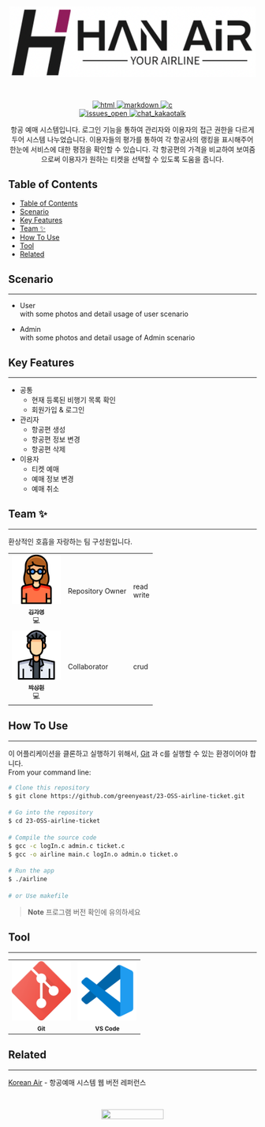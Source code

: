 
<br />
<p align="center">
    <img src="./img/logo2_airHan.png" width="500">
</p>
<br />

<p align="center">
    <a href="https://developer.mozilla.org/en-US/docs/Web/HTML" target="_blank">
        <img src="https://img.shields.io/badge/-html-lightgray?style=flat&logo=html5&logoColor=#F26704" alt="html"/>
    </a>
    <a href="https://www.markdownguide.org/basic-syntax/" target="_blank">
        <img src="https://img.shields.io/badge/-markdown-lightgray?style=flat&logo=markdown&logoColor=black" alt="markdown"/>
    </a>
    <a href="https://devdocs.io/c/" target="_blank">
        <img src="https://img.shields.io/badge/-language-lightgray?style=flat&logo=c&logoColor=02417c" alt="c"/>
    </a> 
    <br />
    <a href="https://github.com/greenyeast/23-OSS-airline-ticket/issues" target="_blank">
        <img src="https://img.shields.io/badge/issues-2%20open-blue" alt="issues_open">
    </a>
    <a href="https://www.kakaocorp.com/page/service/service/KakaoTalk" target="_blank">
        <img src="https://img.shields.io/badge/chat-Kakaotalk-blue" alt="chat_kakaotalk">
    </a>
</p>
<p align="center">
항공 예매 시스템입니다. 로그인 기능을 통하여 관리자와 이용자의 접근 권한을 다르게 두어 시스템 나누었습니다. 
이용자들의 평가를 통하여 각 항공사의 랭킹을 표시해주어 한눈에 서비스에 대한 평점을 확인할 수 있습니다.
각 항공편의 가격을 비교하여 보여줌으로써 이용자가 원하는 티켓을 선택할 수 있도록 도움을 줍니다.
</p>


## Table of Contents
- [Table of Contents](#table-of-contents)
- [Scenario](#scenario)
- [Key Features](#key-features)
- [Team ✨](#team-)
- [How To Use](#how-to-use)
- [Tool](#tool)
- [Related](#related)



## Scenario
-------------
- User <br/>
with some photos and detail usage of user scenario

- Admin <br />
with some photos and detail usage of Admin scenario


## Key Features
----------------
* 공통
  - 현재 등록된 비행기 목록 확인
  - 회원가입 & 로그인
* 관리자
  - 항공편 생성
  - 항공편 정보 변경
  - 항공편 삭제
* 이용자
  - 티켓 예매
  - 예매 정보 변경
  - 예매 취소
<!--   - 이용했던 항공사 평점 부여
  - 목적지 검색시 가격 비교 목록
  - 항공사 랭킹 별 목록 확인 -->


## Team ✨
-----------
환상적인 호흡을 자랑하는 팀 구성원입니다.

<table style="border-collapse: collapse;">
    <tr>
        <td align="center">
        <a href="https://github.com/greenyeast"><img src="./img/avatar_woman.png" width="100px;" alt="Donavon West"/><br /><sub><b>김가영</b></sub></a><br />💻
        <td>Repository Owner</td>
        <td>read<br/>write</td>
        </td>
    </tr>
    <tr>
    <td align="center">
    <a href="https://github.com/oldprize47"><img src="./img/avatar_man.png" width="100px;" alt="man_profile"/><br /><sub><b>박상헌</b></sub></a><br />💻
    <td>Collaborator</td>
    <td>crud</td>
    </td>
    </tr>
</table>


## How To Use
--------------
이 어플리케이션을 클론하고 실행하기 위해서, [Git](https://git-scm.com) 과 c를 실행할 수 있는 환경이어야 합니다.<br />
From your command line:

```bash
# Clone this repository
$ git clone https://github.com/greenyeast/23-OSS-airline-ticket.git

# Go into the repository
$ cd 23-OSS-airline-ticket

# Compile the source code 
$ gcc -c logIn.c admin.c ticket.c
$ gcc -o airline main.c logIn.o admin.o ticket.o

# Run the app
$ ./airline

# or Use makefile
```

> **Note**
> 프로그램 버전 확인에 유의하세요


## Tool
---------
<table>
    <tr>
        <td align="center">
        <img src="./img/tool_git.png" width="120px;" alt="Donavon West"/><br /><sub><b>Git</b></sub><br />
        </td>
        <td align="center">
        <img src="./img/tool_vscode.png" width="120px;" alt="Donavon West"/><br /><sub><b>VS Code</b></sub><br />
        </td>
    </tr>
</table>


## Related 
-----------
[Korean Air](https://www.koreanair.com/booking/search?hl=ko) - 항공예매 시스템 웹 버전 레퍼런스

<br />
<p align="center"><img src="https://user-images.githubusercontent.com/126942021/236680278-1983277e-69e6-495e-abca-171ea1c8a0bf.jpg" width="50%" height="50%"></p>
